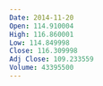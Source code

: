 ```yaml
---
Date: 2014-11-20
Open: 114.910004
High: 116.860001
Low: 114.849998
Close: 116.309998
Adj Close: 109.233559
Volume: 43395500
---
```

